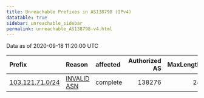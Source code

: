 ```yaml
---
title: Unreachable Prefixes in AS138798 (IPv4)
datatable: true
sidebar: unreachable_sidebar
permalink: unreachable_AS138798-v4.html
---
```


Data as of 2020-09-18 11:20:00 UTC


<div class="datatable-begin"></div>

| Prefix                                                   | Reason                                                                                                  | affected   |   Authorized AS |   MaxLength | Anchor                                       |   unreachable /24s |
|:---------------------------------------------------------|:--------------------------------------------------------------------------------------------------------|:-----------|----------------:|------------:|:---------------------------------------------|-------------------:|
| [103.121.71.0/24](https://stat.ripe.net/103.121.71.0/24) | [INVALID ASN](https://rpki-validator.ripe.net/announcement-preview?asn=AS138798&prefix=103.121.71.0/24) | complete   |          138276 |          24 | [APNIC](unreachable_APNIC_RPKI_Root-v4.html) |                  1 |

<div class="datatable-end"></div>